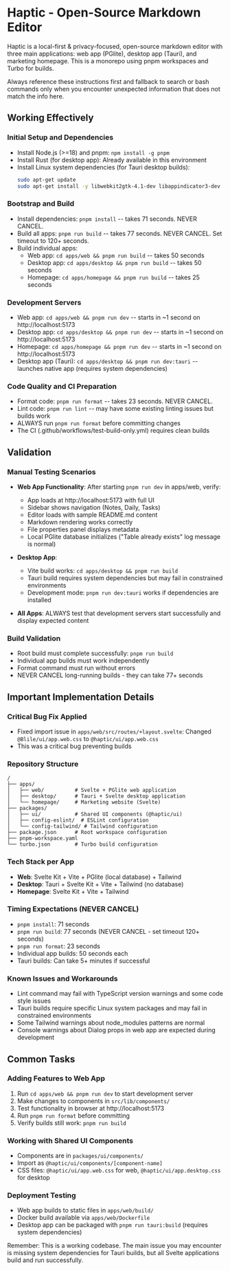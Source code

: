 # Haptic - Open-Source Markdown Editor

Haptic is a local-first & privacy-focused, open-source markdown editor with three main applications: web app (PGlite), desktop app (Tauri), and marketing homepage. This is a monorepo using pnpm workspaces and Turbo for builds.

Always reference these instructions first and fallback to search or bash commands only when you encounter unexpected information that does not match the info here.

## Working Effectively

### Initial Setup and Dependencies
- Install Node.js (>=18) and pnpm: `npm install -g pnpm`
- Install Rust (for desktop app): Already available in this environment
- Install Linux system dependencies (for Tauri desktop builds):
  ```bash
  sudo apt-get update
  sudo apt-get install -y libwebkit2gtk-4.1-dev libappindicator3-dev librsvg2-dev patchelf libsoup2.4-dev
  ```

### Bootstrap and Build
- Install dependencies: `pnpm install` -- takes 71 seconds. NEVER CANCEL.
- Build all apps: `pnpm run build` -- takes 77 seconds. NEVER CANCEL. Set timeout to 120+ seconds.
- Build individual apps:
  - Web app: `cd apps/web && pnpm run build` -- takes 50 seconds
  - Desktop app: `cd apps/desktop && pnpm run build` -- takes 50 seconds  
  - Homepage: `cd apps/homepage && pnpm run build` -- takes 25 seconds

### Development Servers
- Web app: `cd apps/web && pnpm run dev` -- starts in ~1 second on http://localhost:5173
- Desktop app: `cd apps/desktop && pnpm run dev` -- starts in ~1 second on http://localhost:5173
- Homepage: `cd apps/homepage && pnpm run dev` -- starts in ~1 second on http://localhost:5173
- Desktop app (Tauri): `cd apps/desktop && pnpm run dev:tauri` -- launches native app (requires system dependencies)

### Code Quality and CI Preparation
- Format code: `pnpm run format` -- takes 23 seconds. NEVER CANCEL.
- Lint code: `pnpm run lint` -- may have some existing linting issues but builds work
- ALWAYS run `pnpm run format` before committing changes
- The CI (.github/workflows/test-build-only.yml) requires clean builds

## Validation

### Manual Testing Scenarios
- **Web App Functionality**: After starting `pnpm run dev` in apps/web, verify:
  - App loads at http://localhost:5173 with full UI
  - Sidebar shows navigation (Notes, Daily, Tasks)
  - Editor loads with sample README.md content
  - Markdown rendering works correctly
  - File properties panel displays metadata
  - Local PGlite database initializes ("Table already exists" log message is normal)

- **Desktop App**: 
  - Vite build works: `cd apps/desktop && pnpm run build`
  - Tauri build requires system dependencies but may fail in constrained environments
  - Development mode: `pnpm run dev:tauri` works if dependencies are installed

- **All Apps**: ALWAYS test that development servers start successfully and display expected content

### Build Validation
- Root build must complete successfully: `pnpm run build`
- Individual app builds must work independently
- Format command must run without errors
- NEVER CANCEL long-running builds - they can take 77+ seconds

## Important Implementation Details

### Critical Bug Fix Applied
- Fixed import issue in `apps/web/src/routes/+layout.svelte`: Changed `@Blile/ui/app.web.css` to `@haptic/ui/app.web.css`
- This was a critical bug preventing builds

### Repository Structure
```
/
├── apps/
│   ├── web/          # Svelte + PGlite web application  
│   ├── desktop/      # Tauri + Svelte desktop application
│   └── homepage/     # Marketing website (Svelte)
├── packages/
│   ├── ui/           # Shared UI components (@haptic/ui)
│   ├── config-eslint/  # ESLint configuration
│   └── config-tailwind/ # Tailwind configuration
├── package.json      # Root workspace configuration
├── pnpm-workspace.yaml
└── turbo.json        # Turbo build configuration
```

### Tech Stack per App
- **Web**: Svelte Kit + Vite + PGlite (local database) + Tailwind
- **Desktop**: Tauri + Svelte Kit + Vite + Tailwind (no database)
- **Homepage**: Svelte Kit + Vite + Tailwind

### Timing Expectations (NEVER CANCEL)
- `pnpm install`: 71 seconds
- `pnpm run build`: 77 seconds (NEVER CANCEL - set timeout 120+ seconds)
- `pnpm run format`: 23 seconds
- Individual app builds: 50 seconds each
- Tauri builds: Can take 5+ minutes if successful

### Known Issues and Workarounds
- Lint command may fail with TypeScript version warnings and some code style issues
- Tauri builds require specific Linux system packages and may fail in constrained environments
- Some Tailwind warnings about node_modules patterns are normal
- Console warnings about Dialog props in web app are expected during development

## Common Tasks

### Adding Features to Web App
1. Run `cd apps/web && pnpm run dev` to start development server
2. Make changes to components in `src/lib/components/`
3. Test functionality in browser at http://localhost:5173
4. Run `pnpm run format` before committing
5. Verify builds still work: `pnpm run build`

### Working with Shared UI Components
- Components are in `packages/ui/components/`
- Import as `@haptic/ui/components/[component-name]`
- CSS files: `@haptic/ui/app.web.css` for web, `@haptic/ui/app.desktop.css` for desktop

### Deployment Testing
- Web app builds to static files in `apps/web/build/`
- Docker build available via `apps/web/Dockerfile`
- Desktop app can be packaged with `pnpm run tauri:build` (requires system dependencies)

Remember: This is a working codebase. The main issue you may encounter is missing system dependencies for Tauri builds, but all Svelte applications build and run successfully.